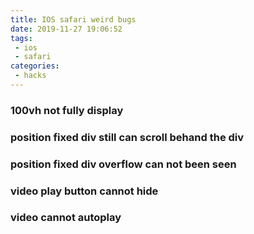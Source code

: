 ```yaml
---
title: IOS safari weird bugs
date: 2019-11-27 19:06:52
tags:
 - ios
 - safari
categories:
 - hacks 
---
```

### 100vh not fully display


### position fixed div still can scroll behand the div

### position fixed div overflow can not been seen
<!-- more -->

### video play button cannot hide


### video cannot autoplay


